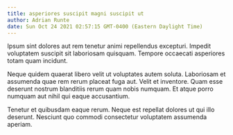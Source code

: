 ```yaml
---
title: asperiores suscipit magni suscipit ut
author: Adrian Runte
date: Sun Oct 24 2021 02:57:15 GMT-0400 (Eastern Daylight Time)
---
```

Ipsum sint dolores aut rem tenetur animi repellendus excepturi. Impedit voluptatem suscipit sit laboriosam quisquam. Tempore occaecati asperiores totam quam incidunt.

 Neque quidem quaerat libero velit ut voluptates autem soluta. Laboriosam et assumenda quae rem rerum placeat fuga aut. Velit et inventore. Quam esse deserunt nostrum blanditiis rerum quam nobis numquam. Et atque porro numquam aut nihil qui eaque accusantium.

 Tenetur et quibusdam eaque rerum. Neque est repellat dolores ut qui illo deserunt. Nesciunt quo commodi consectetur voluptatem assumenda aperiam.